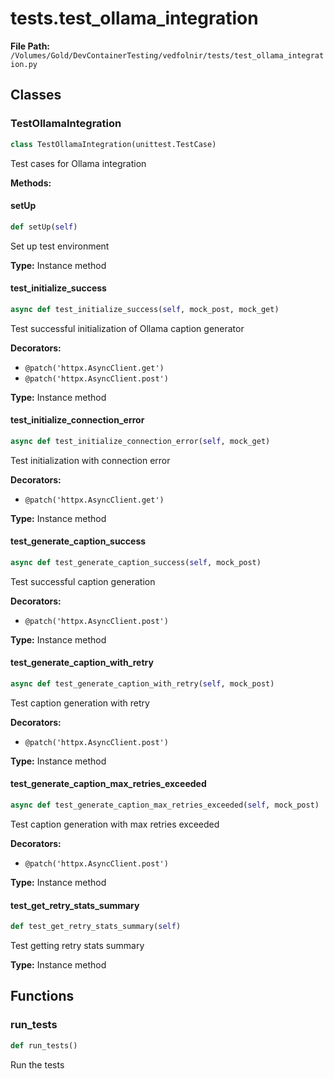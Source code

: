 # tests.test_ollama_integration

**File Path:** `/Volumes/Gold/DevContainerTesting/vedfolnir/tests/test_ollama_integration.py`

## Classes

### TestOllamaIntegration

```python
class TestOllamaIntegration(unittest.TestCase)
```

Test cases for Ollama integration

**Methods:**

#### setUp

```python
def setUp(self)
```

Set up test environment

**Type:** Instance method

#### test_initialize_success

```python
async def test_initialize_success(self, mock_post, mock_get)
```

Test successful initialization of Ollama caption generator

**Decorators:**
- `@patch('httpx.AsyncClient.get')`
- `@patch('httpx.AsyncClient.post')`

**Type:** Instance method

#### test_initialize_connection_error

```python
async def test_initialize_connection_error(self, mock_get)
```

Test initialization with connection error

**Decorators:**
- `@patch('httpx.AsyncClient.get')`

**Type:** Instance method

#### test_generate_caption_success

```python
async def test_generate_caption_success(self, mock_post)
```

Test successful caption generation

**Decorators:**
- `@patch('httpx.AsyncClient.post')`

**Type:** Instance method

#### test_generate_caption_with_retry

```python
async def test_generate_caption_with_retry(self, mock_post)
```

Test caption generation with retry

**Decorators:**
- `@patch('httpx.AsyncClient.post')`

**Type:** Instance method

#### test_generate_caption_max_retries_exceeded

```python
async def test_generate_caption_max_retries_exceeded(self, mock_post)
```

Test caption generation with max retries exceeded

**Decorators:**
- `@patch('httpx.AsyncClient.post')`

**Type:** Instance method

#### test_get_retry_stats_summary

```python
def test_get_retry_stats_summary(self)
```

Test getting retry stats summary

**Type:** Instance method

## Functions

### run_tests

```python
def run_tests()
```

Run the tests

